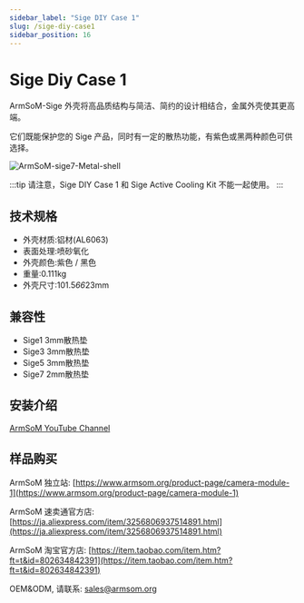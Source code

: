 ```yaml
---
sidebar_label: "Sige DIY Case 1"
slug: /sige-diy-case1
sidebar_position: 16
---
```


# Sige Diy Case 1

ArmSoM-Sige 外壳将高品质结构与简洁、简约的设计相结合，金属外壳使其更高端。

它们既能保护您的 Sige 产品，同时有一定的散热功能，有紫色或黑两种颜色可供选择。

![ArmSoM-sige7-Metal-shell](/img/sige/sige7-Metal-shell.jpeg)

:::tip
请注意，Sige DIY Case 1 和 Sige Active Cooling Kit 不能一起使用。
:::

## 技术规格

- 外壳材质:铝材(AL6063)
- 表面处理:喷砂氧化
- 外壳颜色:紫色 / 黑色
- 重量:0.111kg
- 外壳尺寸:101.5*66*23mm

## 兼容性

- Sige1 3mm散热垫
- Sige3 3mm散热垫
- Sige5 3mm散热垫
- Sige7 2mm散热垫

## 安装介绍

[ArmSoM YouTube Channel](https://www.youtube.com/watch?v=_eyMxCYa3jU)


## 样品购买
ArmSoM 独立站: [https://www.armsom.org/product-page/camera-module-1](https://www.armsom.org/product-page/camera-module-1)
 
ArmSoM 速卖通官方店: [https://ja.aliexpress.com/item/3256806937514891.html](https://ja.aliexpress.com/item/3256806937514891.html) 

ArmSoM 淘宝官方店: [https://item.taobao.com/item.htm?ft=t&id=802634842391](https://item.taobao.com/item.htm?ft=t&id=802634842391)

OEM&ODM,  请联系: sales@armsom.org